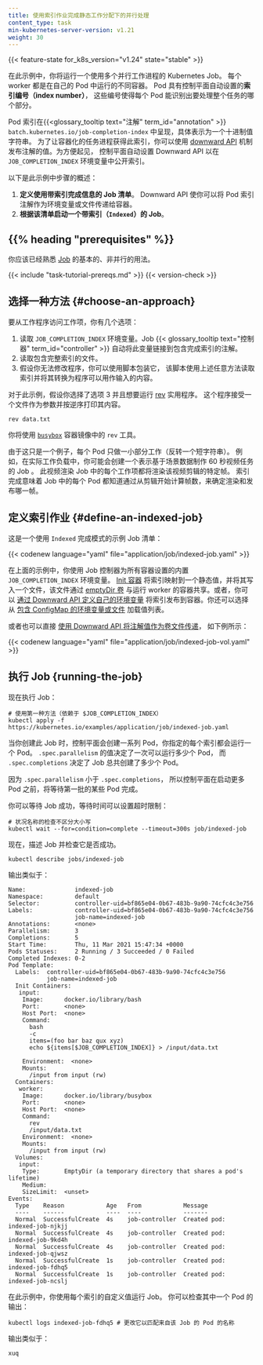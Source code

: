 ```yaml
---
title: 使用索引作业完成静态工作分配下的并行处理
content_type: task
min-kubernetes-server-version: v1.21
weight: 30
---
```


{{< feature-state for_k8s_version="v1.24" state="stable" >}}


在此示例中，你将运行一个使用多个并行工作进程的 Kubernetes Job。
每个 worker 都是在自己的 Pod 中运行的不同容器。
Pod 具有控制平面自动设置的**索引编号（index number）**，
这些编号使得每个 Pod 能识别出要处理整个任务的哪个部分。

Pod 索引在{{<glossary_tooltip text="注解" term_id="annotation" >}}
`batch.kubernetes.io/job-completion-index` 中呈现，具体表示为一个十进制值字符串。
为了让容器化的任务进程获得此索引，你可以使用
[downward API](/zh-cn/docs/concepts/workloads/pods/downward-api/)
机制发布注解的值。为方便起见，
控制平面自动设置 Downward API 以在 `JOB_COMPLETION_INDEX` 环境变量中公开索引。

以下是此示例中步骤的概述：

1. **定义使用带索引完成信息的 Job 清单**。
   Downward API 使你可以将 Pod 索引注解作为环境变量或文件传递给容器。
2. **根据该清单启动一个带索引（`Indexed`）的 Job**。

## {{% heading "prerequisites" %}}

你应该已经熟悉 [Job](/zh-cn/docs/concepts/workloads/controllers/job/) 的基本的、非并行的用法。

{{< include "task-tutorial-prereqs.md" >}} {{< version-check >}}


## 选择一种方法 {#choose-an-approach}

要从工作程序访问工作项，你有几个选项：

1. 读取 `JOB_COMPLETION_INDEX` 环境变量。Job
   {{< glossary_tooltip text="控制器" term_id="controller" >}}
   自动将此变量链接到包含完成索引的注解。
2. 读取包含完整索引的文件。
3. 假设你无法修改程序，你可以使用脚本包装它，
   该脚本使用上述任意方法读取索引并将其转换为程序可以用作输入的内容。

对于此示例，假设你选择了选项 3 并且想要运行
[rev](https://man7.org/linux/man-pages/man1/rev.1.html) 实用程序。
这个程序接受一个文件作为参数并按逆序打印其内容。

```shell
rev data.txt
```

你将使用 [`busybox`](https://hub.docker.com/_/busybox) 容器镜像中的 `rev` 工具。

由于这只是一个例子，每个 Pod 只做一小部分工作（反转一个短字符串）。
例如，在实际工作负载中，你可能会创建一个表示基于场景数据制作 60 秒视频任务的 Job 。
此视频渲染 Job 中的每个工作项都将渲染该视频剪辑的特定帧。
索引完成意味着 Job 中的每个 Pod 都知道通过从剪辑开始计算帧数，来确定渲染和发布哪一帧。

## 定义索引作业 {#define-an-indexed-job}

这是一个使用 `Indexed` 完成模式的示例 Job 清单：

{{< codenew language="yaml" file="application/job/indexed-job.yaml" >}}

在上面的示例中，你使用 Job 控制器为所有容器设置的内置 `JOB_COMPLETION_INDEX` 环境变量。
[Init 容器](/zh-cn/docs/concepts/workloads/pods/init-containers/)
将索引映射到一个静态值，并将其写入一个文件，该文件通过
[emptyDir 卷](/zh-cn/docs/concepts/storage/volumes/#emptydir)
与运行 worker 的容器共享。或者，你可以
[通过 Downward API 定义自己的环境变量](/zh-cn/docs/tasks/inject-data-application/environment-variable-expose-pod-information/)
将索引发布到容器。你还可以选择从
[包含 ConfigMap 的环境变量或文件](/zh-cn/docs/tasks/configure-pod-container/configure-pod-configmap/)
加载值列表。

或者也可以直接
[使用 Downward API 将注解值作为卷文件传递](/zh-cn/docs/tasks/inject-data-application/downward-api-volume-expose-pod-information/#store-pod-fields)，
如下例所示：

{{< codenew language="yaml" file="application/job/indexed-job-vol.yaml" >}}

## 执行 Job {running-the-job}

现在执行 Job：

```shell
# 使用第一种方法（依赖于 $JOB_COMPLETION_INDEX）
kubectl apply -f https://kubernetes.io/examples/application/job/indexed-job.yaml
```

当你创建此 Job 时，控制平面会创建一系列 Pod，你指定的每个索引都会运行一个 Pod。
`.spec.parallelism` 的值决定了一次可以运行多少个 Pod，
而 `.spec.completions` 决定了 Job 总共创建了多少个 Pod。

因为 `.spec.parallelism` 小于 `.spec.completions`，
所以控制平面在启动更多 Pod 之前，将等待第一批的某些 Pod 完成。

你可以等待 Job 成功，等待时间可以设置超时限制：

```shell
# 状况名称的检查不区分大小写
kubectl wait --for=condition=complete --timeout=300s job/indexed-job
```

现在，描述 Job 并检查它是否成功。

```shell
kubectl describe jobs/indexed-job
```

输出类似于：

```
Name:              indexed-job
Namespace:         default
Selector:          controller-uid=bf865e04-0b67-483b-9a90-74cfc4c3e756
Labels:            controller-uid=bf865e04-0b67-483b-9a90-74cfc4c3e756
                   job-name=indexed-job
Annotations:       <none>
Parallelism:       3
Completions:       5
Start Time:        Thu, 11 Mar 2021 15:47:34 +0000
Pods Statuses:     2 Running / 3 Succeeded / 0 Failed
Completed Indexes: 0-2
Pod Template:
  Labels:  controller-uid=bf865e04-0b67-483b-9a90-74cfc4c3e756
           job-name=indexed-job
  Init Containers:
   input:
    Image:      docker.io/library/bash
    Port:       <none>
    Host Port:  <none>
    Command:
      bash
      -c
      items=(foo bar baz qux xyz)
      echo ${items[$JOB_COMPLETION_INDEX]} > /input/data.txt

    Environment:  <none>
    Mounts:
      /input from input (rw)
  Containers:
   worker:
    Image:      docker.io/library/busybox
    Port:       <none>
    Host Port:  <none>
    Command:
      rev
      /input/data.txt
    Environment:  <none>
    Mounts:
      /input from input (rw)
  Volumes:
   input:
    Type:       EmptyDir (a temporary directory that shares a pod's lifetime)
    Medium:
    SizeLimit:  <unset>
Events:
  Type    Reason            Age   From            Message
  ----    ------            ----  ----            -------
  Normal  SuccessfulCreate  4s    job-controller  Created pod: indexed-job-njkjj
  Normal  SuccessfulCreate  4s    job-controller  Created pod: indexed-job-9kd4h
  Normal  SuccessfulCreate  4s    job-controller  Created pod: indexed-job-qjwsz
  Normal  SuccessfulCreate  1s    job-controller  Created pod: indexed-job-fdhq5
  Normal  SuccessfulCreate  1s    job-controller  Created pod: indexed-job-ncslj
```

在此示例中，你使用每个索引的自定义值运行 Job。
你可以检查其中一个 Pod 的输出：

```shell
kubectl logs indexed-job-fdhq5 # 更改它以匹配来自该 Job 的 Pod 的名称
```

输出类似于：

```
xuq
```